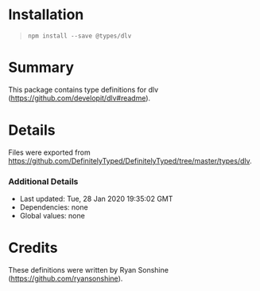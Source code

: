 # Installation
> `npm install --save @types/dlv`

# Summary
This package contains type definitions for dlv (https://github.com/developit/dlv#readme).

# Details
Files were exported from https://github.com/DefinitelyTyped/DefinitelyTyped/tree/master/types/dlv.

### Additional Details
 * Last updated: Tue, 28 Jan 2020 19:35:02 GMT
 * Dependencies: none
 * Global values: none

# Credits
These definitions were written by Ryan Sonshine (https://github.com/ryansonshine).
